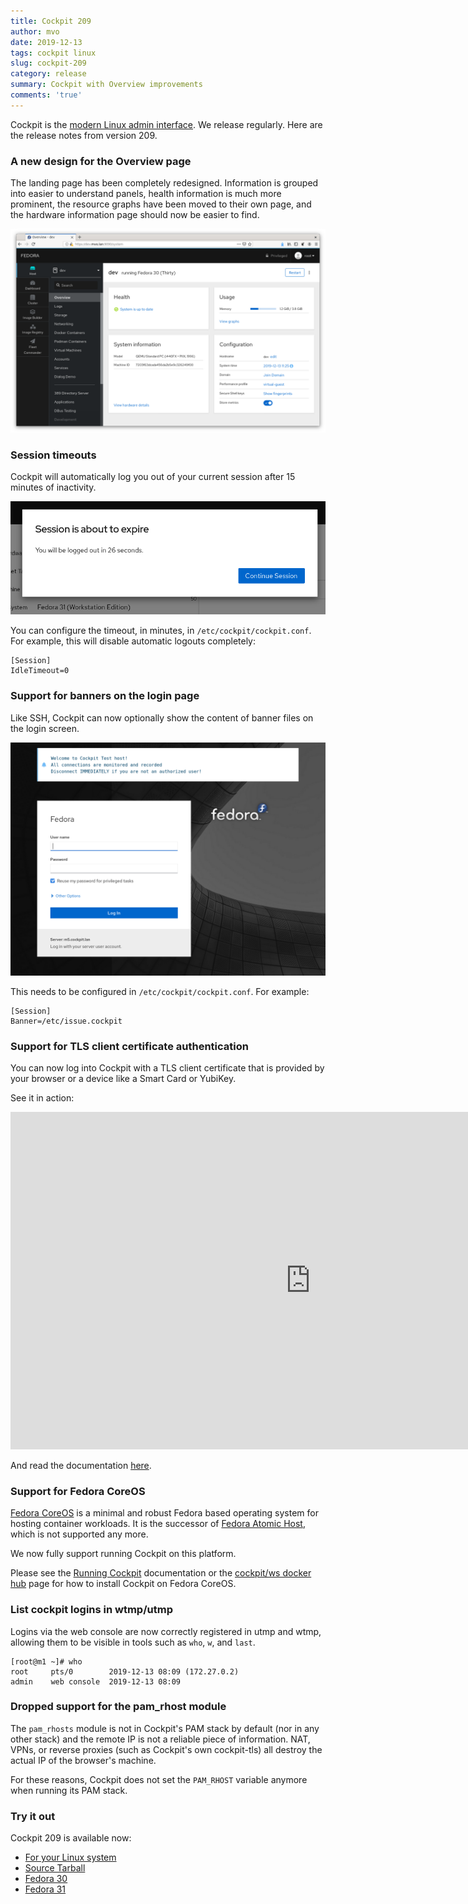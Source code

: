 ```yaml
---
title: Cockpit 209
author: mvo
date: 2019-12-13
tags: cockpit linux
slug: cockpit-209
category: release
summary: Cockpit with Overview improvements
comments: 'true'
---
```


Cockpit is the [modern Linux admin interface](https://cockpit-project.org/). We release regularly.  Here are the release notes from version 209.

### A new design for the Overview page

The landing page has been completely redesigned.  Information is
grouped into easier to understand panels, health information is much
more prominent, the resource graphs have been moved to their own page,
and the hardware information page should now be easier to find.

![Overview](/images/new-overview.png)

### Session timeouts

Cockpit will automatically log you out of your current session after
15 minutes of inactivity.

![Automatic logout](/images/session-timeout.png)

You can configure the timeout, in minutes, in
`/etc/cockpit/cockpit.conf`.  For example, this will disable automatic
logouts completely:
```
[Session]
IdleTimeout=0
```

### Support for banners on the login page

Like SSH, Cockpit can now optionally show the content of banner files
on the login screen.

![/etc/issue](/images/etc-issue.png)

This needs to be configured in `/etc/cockpit/cockpit.conf`.  For example:
```
[Session]
Banner=/etc/issue.cockpit
```

### Support for TLS client certificate authentication

You can now log into Cockpit with a TLS client certificate that is
provided by your browser or a device like a Smart Card or YubiKey.

See it in action:

<iframe width="960" height="540" src="https://www.youtube.com/embed/v07cHZQsRyo" frameborder="0" allowfullscreen></iframe>

And read the documentation [here](https://cockpit-project.org/guide/latest/cert-authentication.html).

### Support for Fedora CoreOS

[Fedora CoreOS](https://docs.fedoraproject.org/en-US/fedora-coreos/)
is a minimal and robust Fedora based operating system for hosting
container workloads. It is the successor of [Fedora Atomic
Host](http://www.projectatomic.io/), which is not supported any more.

We now fully support running Cockpit on this platform.

Please see the [Running
Cockpit](https://cockpit-project.org/running.html) documentation or
the [cockpit/ws docker hub](https://hub.docker.com/r/cockpit/ws/) page
for how to install Cockpit on Fedora CoreOS.

### List cockpit logins in wtmp/utmp

Logins via the web console are now correctly registered in utmp and
wtmp, allowing them to be visible in tools such as `who`, `w`, and
`last`.

```
[root@m1 ~]# who
root     pts/0        2019-12-13 08:09 (172.27.0.2)
admin    web console  2019-12-13 08:09
```

### Dropped support for the pam_rhost module

The `pam_rhosts` module is not in Cockpit's PAM stack by default (nor
in any other stack) and the remote IP is not a reliable piece of
information.  NAT, VPNs, or reverse proxies (such as Cockpit's own
cockpit-tls) all destroy the actual IP of the browser's machine.

For these reasons, Cockpit does not set the `PAM_RHOST` variable
anymore when running its PAM stack.

### Try it out

Cockpit 209 is available now:

 * [For your Linux system](https://cockpit-project.org/running.html)
 * [Source Tarball](https://github.com/cockpit-project/cockpit/releases/tag/209)
 * [Fedora 30](https://bodhi.fedoraproject.org/updates/FEDORA-2019-53834396c7)
 * [Fedora 31](https://bodhi.fedoraproject.org/updates/FEDORA-2019-3df1269346)
